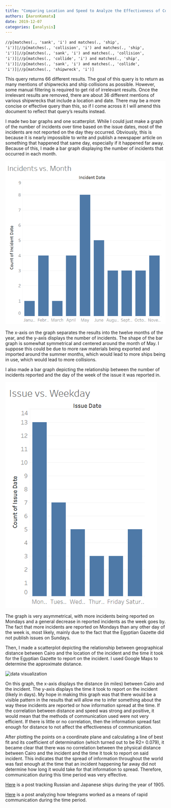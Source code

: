 ```yaml
---
title: "Comparing Location and Speed to Analyze the Effectiveness of Communication"
authors: [AaronKamata]
date: 2019-12-07
categories: [analysis]
---
```

`//p[matches(., 'sank', 'i') and matches(., 'ship', 'i')]|//p[matches(., 'collision', 'i') and matches(., 'ship', 'i')]|//p[matches(., 'sank', 'i') and matches(., 'collision', 'i')]|//p[matches(., 'collide', 'i') and matches(., 'ship', 'i')]|//p[matches(., 'sank', 'i') and matches(., 'collide', 'i')]|//p[matches(., 'shipwreck', 'i')]`

This query returns 66 different results. The goal of this query is to return as many mentions of shipwrecks and ship collisions as possible. However, some manual filtering is required to get rid of irrelevant results. Once the irrelevant results are removed, there are about 36 different mentions of various shipwrecks that include a location and date. There may be a more concise or effective query than this, so if I come across it I will amend this document to reflect that query’s results instead.

I made two bar graphs and one scatterplot. While I could just make a graph of the number of incidents over time based on the issue dates, most of the incidents are not reported on the day they occurred. Obviously, this is because it is nearly impossible to write and publish a newspaper article on something that happened that same day, especially if it happened far away. Because of this, I made a bar graph displaying the number of incidents that occurred in each month.

![data visualization](incidents-vs-month.png "Number of Incidents vs. Month")

The x-axis on the graph separates the results into the twelve months of the year, and the y-axis displays the number of incidents. The shape of the bar graph is somewhat symmetrical and centered around the month of May. I suppose this could be due to more raw materials being exported and imported around the summer months, which would lead to more ships being in use, which would lead to more collisions.

I also made a bar graph depicting the relationship between the number of incidents reported and the day of the week of the issue it was reported in.

![data visualization](issue-vs-weekday.png "Number of Reports vs Weekday of Issue")

The graph is very asymmetrical, with more incidents being reported on Mondays and a general decrease in reported incidents as the week goes by. The fact that more incidents are reported on Mondays than any other day of the week is, most likely, mainly due to the fact that the Egyptian Gazette did not publish issues on Sundays.

Then, I made a scatterplot depicting the relationship between geographical distance between Cairo and the location of the incident and the time it took for the Egyptian Gazette to report on the incident. I used Google Maps to determine the approximate distance.

![data visualization](distance-vs-time.png "Distance Between Cairo and the Incident vs. Time it Took to Report")

On this graph, the x-axis displays the distance (in miles) between Cairo and the incident. The y-axis displays the time it took to report on the incident (likely in days). My hope in making this graph was that there would be a visible pattern in the results that will allow me to infer something about the way these incidents are reported or how information spread at the time. If the correlation between distance and speed was strong and positive, it would mean that the methods of communication used were not very efficient. If there is little or no correlation, then the information spread fast enough for distance to not affect the effectiveness of communication.

After plotting the points on a coordinate plane and calculating a line of best fit and its coefficient of determination (which turned out to be R2= 0.079), it became clear that there was no correlation between the physical distance between Cairo and the incident and the time it took to report on said incident.  This indicates that the spread of information throughout the world was fast enough at the time that an incident happening far away did not determine how long it would take for that information to spread. Therefore, communication during this time period was very effective.

[Here](https://dig-eg-gaz.github.io/post/16-analysis-stefonek/) is a post tracking Russian and Japanese ships during the year of 1905.

[Here](https://dig-eg-gaz.github.io/post/18-analysis-pierre/) is a post analyzing how telegrams worked as a means of rapid communication during the time period.
